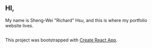 ## HI, 
My name is Sheng-Wei "Richard" Hsu, and this is where my portfolio website lives.

##
This project was bootstrapped with [Create React App](https://github.com/facebook/create-react-app).
